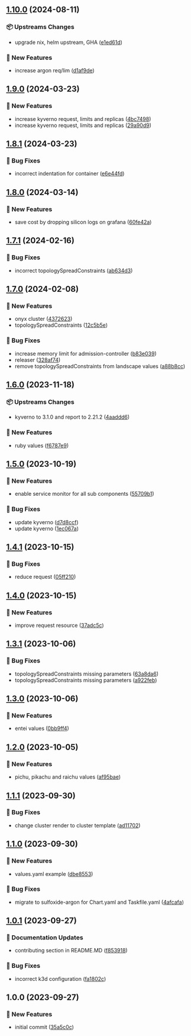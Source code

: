 ## [1.10.0](https://github.com/AtomiCloud/sulfoxide.argon/compare/v1.9.0...v1.10.0) (2024-08-11)


### 📦 Upstreams Changes

* upgrade nix, helm upstream, GHA ([e1ed61d](https://github.com/AtomiCloud/sulfoxide.argon/commit/e1ed61dfa78a150fc1290624b2f857b9495d824b))


### 🚀 New Features

* increase argon req/lim ([d1af9de](https://github.com/AtomiCloud/sulfoxide.argon/commit/d1af9deed23108e4d7c67ae033babf941dcc3e14))

## [1.9.0](https://github.com/AtomiCloud/sulfoxide.argon/compare/v1.8.1...v1.9.0) (2024-03-23)


### 🚀 New Features

* increase kyverno request, limits and replicas ([4bc7498](https://github.com/AtomiCloud/sulfoxide.argon/commit/4bc7498045a162e1abe88d6b5ce06de559c968c3))
* increase kyverno request, limits and replicas ([29a90d9](https://github.com/AtomiCloud/sulfoxide.argon/commit/29a90d9a037ad6625a0af3cc43779d83e08423f9))

## [1.8.1](https://github.com/AtomiCloud/sulfoxide.argon/compare/v1.8.0...v1.8.1) (2024-03-23)


### 🐛 Bug Fixes

* incorrect indentation for container ([e6e44fd](https://github.com/AtomiCloud/sulfoxide.argon/commit/e6e44fde49f68bc3e12722ece089bf807916bcdb))

## [1.8.0](https://github.com/AtomiCloud/sulfoxide.argon/compare/v1.7.1...v1.8.0) (2024-03-14)


### 🚀 New Features

* save cost by dropping silicon logs on grafana ([60fe42a](https://github.com/AtomiCloud/sulfoxide.argon/commit/60fe42ada3ece92f0254e1811c6a30b158406cef))

## [1.7.1](https://github.com/AtomiCloud/sulfoxide.argon/compare/v1.7.0...v1.7.1) (2024-02-16)


### 🐛 Bug Fixes

* incorrect topologySpreadConstraints ([ab634d3](https://github.com/AtomiCloud/sulfoxide.argon/commit/ab634d3689e12ce6cce52763b107767621827a70))

## [1.7.0](https://github.com/AtomiCloud/sulfoxide.argon/compare/v1.6.0...v1.7.0) (2024-02-08)


### 🚀 New Features

* onyx cluster ([4372623](https://github.com/AtomiCloud/sulfoxide.argon/commit/4372623e69b4db13999b829abb344eb9ddd93444))
* topologySpreadConstraints ([12c5b5e](https://github.com/AtomiCloud/sulfoxide.argon/commit/12c5b5e25aa40e951a5ab1e4df594943be8325be))


### 🐛 Bug Fixes

* increase memory limit for admission-controller ([b83e039](https://github.com/AtomiCloud/sulfoxide.argon/commit/b83e039465622e410a3faf5d4719ef80bf8b68af))
* releaser ([328af74](https://github.com/AtomiCloud/sulfoxide.argon/commit/328af7408613d083702eb60d264e4a91dcb63ff0))
* remove topologySpreadConstraints from landscape values ([a88b8cc](https://github.com/AtomiCloud/sulfoxide.argon/commit/a88b8cca38a69619adbfdce4cab4a05261ff503b))

## [1.6.0](https://github.com/AtomiCloud/sulfoxide.argon/compare/v1.5.0...v1.6.0) (2023-11-18)


### 📦 Upstreams Changes

* kyverno to 3.1.0 and report to 2.21.2 ([4aaddd6](https://github.com/AtomiCloud/sulfoxide.argon/commit/4aaddd6e4d1c89cad2d7422fd307e776a96e1957))


### 🚀 New Features

* ruby values ([f6787e9](https://github.com/AtomiCloud/sulfoxide.argon/commit/f6787e91d9c408e3d154eaf97df5bfd394d52619))

## [1.5.0](https://github.com/AtomiCloud/sulfoxide.argon/compare/v1.4.1...v1.5.0) (2023-10-19)


### 🚀 New Features

* enable service monitor for all sub components ([55709b1](https://github.com/AtomiCloud/sulfoxide.argon/commit/55709b13255f5850ff816c67b645321064e2ddf4))


### 🐛 Bug Fixes

* update kyverno ([d7d8ccf](https://github.com/AtomiCloud/sulfoxide.argon/commit/d7d8ccfa4f56463a577c6c176f1dc5def28d2009))
* update kyverno ([1ec067a](https://github.com/AtomiCloud/sulfoxide.argon/commit/1ec067af66eebb22919f1948a6465434b9ae1c6b))

## [1.4.1](https://github.com/AtomiCloud/sulfoxide.argon/compare/v1.4.0...v1.4.1) (2023-10-15)


### 🐛 Bug Fixes

* reduce request ([05ff210](https://github.com/AtomiCloud/sulfoxide.argon/commit/05ff2106516686b4c68ad67bcce08e44a27d4711))

## [1.4.0](https://github.com/AtomiCloud/sulfoxide.argon/compare/v1.3.1...v1.4.0) (2023-10-15)


### 🚀 New Features

* improve request resource ([37adc5c](https://github.com/AtomiCloud/sulfoxide.argon/commit/37adc5c68a7beac09cb267863b1d5b7d6656e92c))

## [1.3.1](https://github.com/AtomiCloud/sulfoxide.argon/compare/v1.3.0...v1.3.1) (2023-10-06)


### 🐛 Bug Fixes

* topologySpreadConstraints missing parameters ([63a8da6](https://github.com/AtomiCloud/sulfoxide.argon/commit/63a8da6e9e74cbdf82c67e776a86a6d8039f99c7))
* topologySpreadConstraints missing parameters ([a922feb](https://github.com/AtomiCloud/sulfoxide.argon/commit/a922feb88595c24a6e02be1d620872867e581939))

## [1.3.0](https://github.com/AtomiCloud/sulfoxide.argon/compare/v1.2.0...v1.3.0) (2023-10-06)


### 🚀 New Features

* entei values ([0bb9ff4](https://github.com/AtomiCloud/sulfoxide.argon/commit/0bb9ff4669e5230366b464f4d0df09f22f36951f))

## [1.2.0](https://github.com/AtomiCloud/sulfoxide.argon/compare/v1.1.1...v1.2.0) (2023-10-05)


### 🚀 New Features

* pichu, pikachu and raichu values ([af95bae](https://github.com/AtomiCloud/sulfoxide.argon/commit/af95bae9ccf47d654ea86beaea1ad05ad09d19cc))

## [1.1.1](https://github.com/AtomiCloud/sulfoxide.argon/compare/v1.1.0...v1.1.1) (2023-09-30)


### 🐛 Bug Fixes

* change cluster render to cluster template ([ad11702](https://github.com/AtomiCloud/sulfoxide.argon/commit/ad11702c91c54f38a97739f1ab55efdb277e305a))

## [1.1.0](https://github.com/AtomiCloud/sulfoxide.argon/compare/v1.0.1...v1.1.0) (2023-09-30)


### 🚀 New Features

* values.yaml example ([dbe8553](https://github.com/AtomiCloud/sulfoxide.argon/commit/dbe8553b194fe1d4299434fb221f81de2242466e))


### 🐛 Bug Fixes

* migrate to sulfoxide-argon for Chart.yaml and Taskfile.yaml ([4afcafa](https://github.com/AtomiCloud/sulfoxide.argon/commit/4afcafa09a012f918a78ea038c49c8581e2010db))

## [1.0.1](https://github.com/AtomiCloud/sulfoxide.argon/compare/v1.0.0...v1.0.1) (2023-09-27)


### 📝 Documentation Updates

* contributing section in README.MD ([f853918](https://github.com/AtomiCloud/sulfoxide.argon/commit/f8539182d302583ec21c45758e988830aa587943))


### 🐛 Bug Fixes

* incorrect k3d configuration ([fa1802c](https://github.com/AtomiCloud/sulfoxide.argon/commit/fa1802c666b11e753fcd6fdf4746a742ceb5aa40))

## 1.0.0 (2023-09-27)


### 🚀 New Features

* initial commit ([35a5c0c](https://github.com/AtomiCloud/sulfoxide.argon/commit/35a5c0c02a59098d9468f852cce8784d55ac4e6c))
